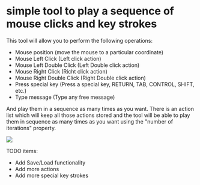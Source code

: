 simple tool to play a sequence of mouse clicks and key strokes
==============
This tool will allow you to perform the following operations:

  - Mouse position (move the mouse to a particular coordinate)
  - Mouse Left Click (Left click action)
  - Mouse Left Double Click (Left Double click action)
  - Mouse Right Click (Richt click action)
  - Mouse Right Double Click (Right Double click action)
  - Press special key (Press a special key, RETURN, TAB, CONTROL, SHIFT, etc.)
  - Type message (Type any free message)

And play them in a sequence as many times as you want.
There is an action list which will keep all those actions stored and the tool will be able to play them in sequence as many times as you want using the "number of iterations" property.

![](http://4.bp.blogspot.com/-AzjvGFOxpnY/UQ5gnW6hDzI/AAAAAAAADuw/14NNwn2aZRA/s1600/Untitled.png)

TODO items:
  - Add Save/Load functionality
  - Add more actions
  - Add more special key strokes
